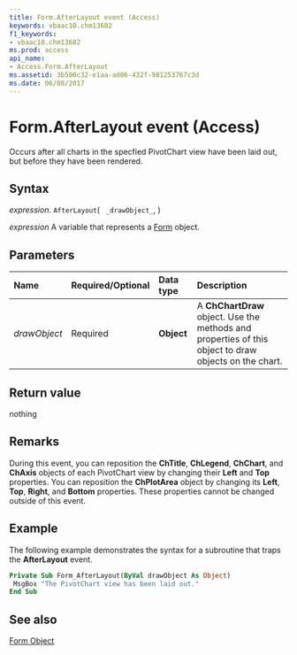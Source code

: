 ```yaml
---
title: Form.AfterLayout event (Access)
keywords: vbaac10.chm13682
f1_keywords:
- vbaac10.chm13682
ms.prod: access
api_name:
- Access.Form.AfterLayout
ms.assetid: 3b500c32-e1aa-ad06-432f-981253767c3d
ms.date: 06/08/2017
---
```



# Form.AfterLayout event (Access)

Occurs after all charts in the specfied PivotChart view have been laid out, but before they have been rendered.


## Syntax

_expression_. `AfterLayout`( ` _drawObject_`, )

_expression_ A variable that represents a [Form](Access.Form.md) object.


## Parameters



|Name|Required/Optional|Data type|Description|
|:-----|:-----|:-----|:-----|
| _drawObject_|Required|**Object**|A  **ChChartDraw** object. Use the methods and properties of this object to draw objects on the chart.|

## Return value

nothing


## Remarks

During this event, you can reposition the  **ChTitle**, **ChLegend**, **ChChart**, and **ChAxis** objects of each PivotChart view by changing their **Left** and **Top** properties. You can reposition the **ChPlotArea** object by changing its **Left**, **Top**, **Right**, and **Bottom** properties. These properties cannot be changed outside of this event.


## Example

The following example demonstrates the syntax for a subroutine that traps the  **AfterLayout** event.


```vb
Private Sub Form_AfterLayout(ByVal drawObject As Object) 
 MsgBox "The PivotChart view has been laid out." 
End Sub
```


## See also


[Form Object](Access.Form.md)

